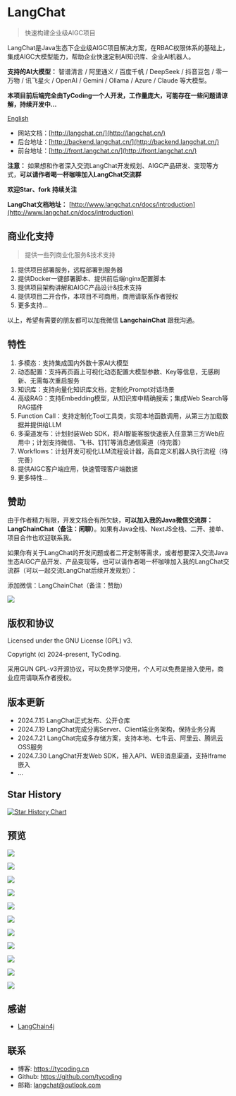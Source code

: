 # LangChat

> 快速构建企业级AIGC项目

LangChat是Java生态下企业级AIGC项目解决方案，在RBAC权限体系的基础上，集成AIGC大模型能力，帮助企业快速定制AI知识库、企业AI机器人。
 
**支持的AI大模型：** 智谱清言 / 阿里通义 / 百度千帆 / DeepSeek / 抖音豆包 / 零一万物 / 讯飞星火 / OpenAI / Gemini / Ollama / Azure / Claude 等大模型。

**本项目前后端完全由TyCoding一个人开发，工作量庞大，可能存在一些问题请谅解，持续开发中...**

[English](./README_en.md)

- 网站文档：[http://langchat.cn/](http://langchat.cn/)
- 后台地址：[http://backend.langchat.cn/](http://backend.langchat.cn/)
- 前台地址：[http://front.langchat.cn/](http://front.langchat.cn/)

**注意：** 如果想和作者深入交流LangChat开发规划、AIGC产品研发、变现等方式，**可以请作者喝一杯咖啡加入LangChat交流群**

**欢迎Star、fork 持续关注**

**LangChat文档地址：** [http://www.langchat.cn/docs/introduction](http://www.langchat.cn/docs/introduction)

## 商业化支持

> 提供一些列商业化服务&技术支持

1. 提供项目部署服务，远程部署到服务器
2. 提供Docker一键部署脚本、提供前后端nginx配置脚本
3. 提供项目架构讲解和AIGC产品设计&技术支持
4. 提供项目二开合作，本项目不可商用，商用请联系作者授权
5. 更多支持...

以上，希望有需要的朋友都可以加我微信 **LangchainChat** 跟我沟通。

## 特性

1. 多模态：支持集成国内外数十家AI大模型
2. 动态配置：支持再页面上可视化动态配置大模型参数、Key等信息，无感刷新、无需每次重启服务
3. 知识库：支持向量化知识库文档，定制化Prompt对话场景
4. 高级RAG：支持Embedding模型，从知识库中精确搜索；集成Web Search等RAG插件
5. Function Call：支持定制化Tool工具类，实现本地函数调用，从第三方加载数据并提供给LLM
6. 多渠道发布：计划封装Web SDK，将AI智能客服快速嵌入任意第三方Web应用中；计划支持微信、飞书、钉钉等消息通信渠道（待完善）
7. Workflows：计划开发可视化LLM流程设计器，高自定义机器人执行流程（待完善）
8. 提供AIGC客户端应用，快速管理客户端数据
9. 更多特性...

## 赞助

由于作者精力有限，开发文档会有所欠缺，**可以加入我的Java微信交流群：LangChainChat（备注：闲聊）**。如果有Java全栈、NextJS全栈、二开、接单、项目合作也欢迎联系我。

如果你有关于LangChat的开发问题或者二开定制等需求，或者想要深入交流Java生态AIGC产品开发、产品变现等，也可以请作者喝一杯咖啡加入我的LangChat交流群（可以一起交流LangChat后续开发规划）：

添加微信：LangChainChat（备注：赞助）

![](docs/imgs/MIK-3F1Xlb.png)

## 版权和协议

Licensed under the GNU License (GPL) v3. 

Copyright (c) 2024-present, TyCoding.

采用GUN GPL-v3开源协议，可以免费学习使用，个人可以免费是接入使用，商业应用请联系作者授权。

## 版本更新

- 2024.7.15 LangChat正式发布、公开仓库
- 2024.7.19 LangChat完成分离Server、Client端业务架构，保持业务分离
- 2024.7.21 LangChat完成多存储方案，支持本地、七牛云、阿里云、腾讯云OSS服务
- 2024.7.30 LangChat开发Web SDK，接入API、WEB消息渠道，支持Iframe嵌入
- ...

## Star History

[![Star History Chart](https://api.star-history.com/svg?repos=TyCoding/langchat&type=Date)](https://star-history.com/#TyCoding/langchat&Date)

## 预览

![](docs/imgs/MIK-VbWSZV.png)

![](docs/imgs/MIK-bTXASC.png)

![](docs/imgs/MIK-Zjmc9p.png)

![](docs/imgs/MIK-Iy0atY.png)

![](docs/imgs/MIK-aumvM8.png)

![](docs/imgs/MIK-Fgq248.png)

![](docs/imgs/MIK-K12unX.png)

![](docs/imgs/MIK-AIgzOQ.png)

![](docs/imgs/MIK-Jkc6jv.png)

![](docs/imgs/MIK-qmfti3.png)

![](docs/imgs/MIK-v4zoRt.png)


## 感谢

- [LangChain4j](https://github.com/langchain4j/langchain4j)


## 联系

- 博客: https://tycoding.cn
- Github: https://github.com/tycoding
- 邮箱: langchat@outlook.com
